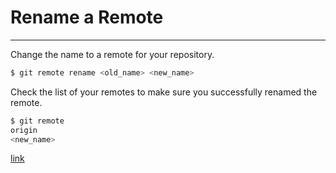 # Rename a Remote

---

Change the name to a remote for your repository.

```bash
$ git remote rename <old_name> <new_name> 
```

Check the list of your remotes to make sure you successfully renamed the remote.

```bash
$ git remote
origin
<new_name> 
```

[link]()
